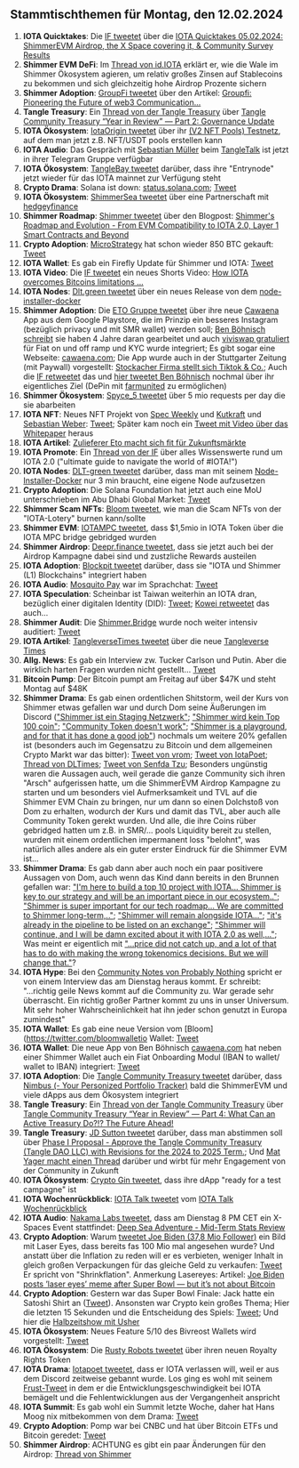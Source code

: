 ## Stammtischthemen für Montag, den 12.02.2024

1. **IOTA Quicktakes**: Die [IF tweetet]() über die [IOTA Quicktakes 05.02.2024: ShimmerEVM Airdrop, the X Space covering it, & Community Survey Results](https://www.youtube.com/watch?v=8ofEFbDiVHc)
2. **Shimmer EVM DeFi**: Im [Thread von id.IOTA](https://x.com/id_iota/status/1754619563331944822?s=20) erklärt er, wie die Wale im Shimmer Ökosystem agieren, um relativ großes Zinsen auf Stablecoins zu bekommen und sich gleichzeitig hohe Airdrop Prozente sichern
3. **Shimmer Adoption**: [GroupFi tweetet](https://x.com/groupfi_ai/status/1754754071213539628?s=20) über den Artikel: [Groupfi: Pioneering the Future of web3 Communication...](https://europeanbusinessmagazine.com/accesswire/groupfi-pioneering-the-future-of-web3-communication-with-its-upcoming-public-alpha-release/)
4. **Tangle Treasury**: Ein [Thread von der Tangle Treasury](https://x.com/TangleTreasury/status/1754670543184269778?s=20) über [Tangle Community Treasury “Year in Review” — Part 2: Governance Update](https://medium.com/@jamesjdsutton/tangle-community-treasury-year-in-review-part-2-governance-update-d0bd987a24c8)
5. **IOTA Ökosystem**: [IotaOrigin tweetet](https://x.com/origin_iota/status/1754774950664151438?s=20) über ihr [(V2 NFT Pools) Testnetz](https://set.snippool.xyz/Collections), auf dem man jetzt z.B. NFT/USDT pools erstellen kann
6. **IOTA Audio**: Das Gespräch mit [Sebastian Müller](https://twitter.com/NaitsabesMue) beim [TangleTalk](https://twitter.com/tangle_talk) ist jetzt in ihrer Telegram Gruppe verfügbar 
7. **IOTA Ökosystem**: [TangleBay tweetet](https://x.com/tanglebay/status/1754822641356058864?s=20) darüber, dass ihre "Entrynode" jetzt wieder für das IOTA mainnet zur Verfügung steht
8. **Crypto Drama**: Solana ist down: [status.solana.com](https://status.solana.com/); [Tweet](https://twitter.com/SolanaStatus/status/1754813351945789491)
9. **IOTA Ökosystem**: [ShimmerSea tweetet](https://x.com/ShimmerSeaDEX/status/1754848610779353479?s=20) über eine Partnerschaft mit [hedgeyfinance](https://twitter.com/hedgeyfinance)
10. **Shimmer Roadmap**: [Shimmer tweetet](https://x.com/shimmernet/status/1754867552746881491?s=20) über den Blogpost: [Shimmer's Roadmap and Evolution - From EVM Compatibility to IOTA 2.0, Layer 1 Smart Contracts and Beyond](https://blog.shimmer.network/shimmers-roadmap-and-evolution/)
11. **Crypto Adoption**: [MicroStrategy](https://twitter.com/MicroStrategy) hat schon wieder 850 BTC gekauft: [Tweet](https://x.com/saylor/status/1754976122607980726?s=20)
12. **IOTA Wallet**: Es gab ein Firefly Update für Shimmer und IOTA: [Tweet](https://x.com/Vrom14286662/status/1754947049890447396?s=20)
13. **IOTA Video**: Die [IF tweetet](https://x.com/iota/status/1754913093589623191?s=20) ein neues Shorts Video: [How IOTA overcomes Bitcoins limitations ...](https://www.youtube.com/shorts/kHHaoFYmKDc)
14. **IOTA Nodes**: [Dlt.green tweetet](https://x.com/dlt_green/status/1754985924029456851?s=20) über ein neues Release von dem [node-installer-docker](https://github.com/dlt-green/node-installer-docker)
15. **Shimmer Adoption**: Die [ETO Gruppe tweetet](https://x.com/EtoGruppe/status/1755125561846874304?s=20) über ihre neue [Cawaena](https://play.google.com/store/search?q=cawaena&c=apps&gl=DE) App aus dem Google Playstore, die im Prinzip ein besseres Instagram (bezüglich privacy und mit SMR wallet) werden soll; [Ben Böhnisch schreibt](https://x.com/BenBoenisch/status/1755144561502904825?s=20) sie haben 4 Jahre daran gearbeitet und auch [viviswap gratuliert](https://x.com/viviswapcom/status/1755148061028839903?s=20) für Fiat on und off ramp und KYC wurde integriert; Es gibt sogar eine Webseite: [cawaena.com](https://cawaena.com/#/main/home); Die App wurde auch in der Stuttgarter Zeitung (mit Paywall) vorgestellt: [Stockacher Firma stellt sich Tiktok & Co.](https://www.stuttgarter-zeitung.de/inhalt.neue-app-entwickelt-stockacher-firma-stellt-sich-tiktok-co.19eed20c-d94b-407e-b060-445c06235be2.html); Auch die [IF retweetet](https://x.com/iota/status/1755514007740400000?s=20) das und [hier tweetet Ben Böhnisch](https://x.com/BenBoenisch/status/1755517436143522148?s=20) nochmal über ihr eigentliches Ziel (DePin mit [farmunited](https://twitter.com/FarmUnited) zu ermöglichen)
16. **Shimmer Ökosystem**: [Spyce_5 tweetet](https://x.com/SPYCE_5/status/1755172635464413309?s=20) über 5 mio requests per day die sie abarbeiten
17. **IOTA NFT**: Neues NFT Projekt von [Spec Weekly](https://twitter.com/SpecWeekly) und [Kutkraft](https://twitter.com/kutkraft) und [Sebastian Weber](https://twitter.com/Sebasti65365174): [Tweet](https://x.com/SpecWeekly/status/1755186256911421729?s=20); Später kam noch ein [Tweet mit Video über das Whitepaper](https://x.com/TheNewElites_/status/1756579504695496954?s=20) heraus
18. **IOTA Artikel**: [Zulieferer Eto macht sich fit für Zukunftsmärkte](https://www.schwaebische.de/wirtschaft/zulieferer-eto-macht-sich-fit-fuer-zukunftsmaerkte-2250370)
19. **IOTA Promote**: Ein [Thread von der IF](https://x.com/iota/status/1755260133121175954?s=20) über alles Wissenswerte rund um IOTA 2.0 ("ultimate guide to navigate the world of #IOTA!")
20. **IOTA Nodes**: [DLT-green tweetet](https://x.com/dlt_green/status/1755276718636437622?s=20) darüber, dass man mit seinem [Node-Installer-Docker](https://github.com/dlt-green/node-installer-docker) nur 3 min braucht, eine eigene Node aufzusetzen
21. **Crypto Adoption**: Die Solana Foundation hat jetzt auch eine MoU unterschrieben im Abu Dhabi Global Market: [Tweet](https://x.com/ADGlobalMarket/status/1755560414186754173?s=20)
22. **Shimmer Scam NFTs**: [Bloom tweetet](https://x.com/bloomwalletio/status/1755566233666064479?s=20), wie man die Scam NFTs von der "IOTA-Lotery" burnen kann/sollte
23. **Shimmer EVM**: [IOTAMPC tweetet](https://x.com/iotampc/status/1755546510111252798?s=20), dass $1,5mio in IOTA Token über die IOTA MPC bridge gebridged wurden
24. **Shimmer Airdrop**: [Deepr.finance tweetet](https://x.com/DeeprFinance/status/1755587282373943708?s=20), dass sie jetzt auch bei der Airdrop Kampagne dabei sind und zustzliche Rewards austeilen
25. **IOTA Adoption**: [Blockpit tweetet](https://x.com/blockpit_io/status/1755643485334487185?s=20) darüber, dass sie "IOTA und Shimmer (L1) Blockchains" integriert haben
26. **IOTA Audio**: [Mosquito Pay](https://twitter.com/MosquitoPay) war im [](https://twitter.com/tangle_talk) Sprachchat: [Tweet](https://x.com/tangle_talk/status/1755649215395451286?s=20)
27. **IOTA Speculation**: Scheinbar ist Taiwan weiterhin an IOTA dran, bezüglich einer digitalen Identity (DID): [Tweet](https://x.com/iotaBolt/status/1756015693567328416?s=20); [Kowei retweetet](https://x.com/kowei1995/status/1756163101005922563?s=20) das auch...
28. **Shimmer Audit**: Die [Shimmer.Bridge](https://shimmerbridge.org/bridge) wurde noch weiter intensiv auditiert: [Tweet](https://x.com/shimmerbridge/status/1755603174063493247?s=20)
29. **IOTA Artikel**: [TangleverseTimes tweetet](https://x.com/TangleverseWeb/status/1755615542445273457?s=20) über die neue [Tangleverse Times](https://times.tangleverse.io/shimmerbridge/)
30. **Allg. News**: Es gab ein Interview zw. Tucker Carlson und Putin. Aber die wirklich harten Fragen wurden nicht gestellt... [Tweet](https://x.com/TuckerCarlson/status/1755734526678925682?s=20)
31. **Bitcoin Pump**: Der Bitcoin pumpt am Freitag auf über $47K und steht Montag auf $48K
32. **Shimmer Drama**: Es gab einen ordentlichen Shitstorm, weil der Kurs von Shimmer etwas gefallen war und durch Dom seine Äußerungen im Discord (["Shimmer ist ein Staging Netzwerk"](https://discord.com/channels/397872799483428865/738665041217323068/1205519725921046548); ["Shimmer wird kein Top 100 coin"](https://discord.com/channels/397872799483428865/738665041217323068/1205520026082353203); ["Community Token doesn't work"](https://discord.com/channels/397872799483428865/738665041217323068/1205520494099693568); ["Shimmer is a playground, and for that it has done a good job"](https://discord.com/channels/397872799483428865/738665041217323068/1205520778335100958)) nochmals um weitere 20% gefallen ist (besonders auch im Gegensatzu zu Bitcoin und dem allgemeinen Crypto Markt war das bitter): [Tweet von vrom](https://x.com/Vrom14286662/status/1756036971267297552?s=20); [Tweet von IotaPoet](https://x.com/IotaPoet/status/1756655298364739805?s=20); [Thread von DLTimes](https://x.com/TheDLTimes/status/1756663518034583639?s=20); [Tweet von Senfda Tzu](https://x.com/SenfdaTzu/status/1756646997753258292?s=20); Besonders ungünstig waren die Aussagen auch, weil gerade die ganze Community sich ihren "Arsch" aufgerissen hatte, um die ShimmerEVM Airdrop Kampagne zu starten und um besonders viel Aufmerksamkeit und TVL auf die Shimmer EVM Chain zu bringen, nur um dann so einen Dolchstoß von Dom zu erhalten, wodurch der Kurs und damit das TVL, aber auch alle Community Token gerekt wurden. Und alle, die ihre Coins rüber gebridged hatten um z.B. in SMR/... pools Liquidity bereit zu stellen, wurden mit einem ordentlichen impermanent loss "belohnt", was natürlich alles andere als ein guter erster Eindruck für die Shimmer EVM ist...
33. **Shimmer Drama**: Es gab dann aber auch noch ein paar positivere Aussagen von Dom, auch wenn das Kind dann bereits in den Brunnen gefallen war: ["I'm here to build a top 10 project with IOTA... Shimmer is key to our strategy and will be an important piece in our ecosystem.."](https://discord.com/channels/397872799483428865/738665041217323068/1205527379221418074); ["Shimmer is super important for our tech roadmap...  We are committed to Shimmer long-term,.."](https://discord.com/channels/397872799483428865/738665041217323068/1205526845747888152); ["Shimmer will remain alongside IOTA..."](https://discord.com/channels/397872799483428865/397872799483428867/1205878415169687553); ["it's already in the pipeline to be listed on an exchange"](https://discord.com/channels/397872799483428865/738665041217323068/1205765260611420173); ["Shimmer will continue, and I will be damn excited about it with IOTA 2.0 as well,..."](https://discord.com/channels/397872799483428865/397872799483428867/1205765129988472882); Was meint er eigentlich mit ["...price did not catch up, and a lot of that has to do with making the wrong tokenomics decisions. But we will change that."](https://discord.com/channels/397872799483428865/397872799483428867/1205764063284568085)?
34. **IOTA Hype**: Bei den [Community Notes von Probably Nothing](https://www.youtube.com/@NewsIOTA/community) spricht er von einem Interview das am Dienstag heraus kommt. Er schreibt: "...richtig geile News kommt auf die Community zu. War gerade sehr überrascht. Ein richtig großer Partner kommt zu uns in unser Universum. Mit sehr hoher Wahrscheinlichkeit hat ihn jeder schon genutzt in Europa zumindest"
35. **IOTA Wallet**: Es gab eine neue Version vom [Bloom](https://twitter.com/bloomwalletio Wallet: [Tweet](https://x.com/bloomwalletio/status/1756032608691949749?s=20)
36. **IOTA Wallet**: Die neue App von Ben Böhnisch [cawaena.com](https://cawaena.com/#/main/home) hat neben einer Shimmer Wallet auch ein Fiat Onboarding Modul (IBAN to wallet/ wallet to IBAN) integriert: [Tweet](https://x.com/BenBoenisch/status/1756593807410299062?s=20)
37. **IOTA Adoption**: Die [Tangle Community Treasury tweetet](https://x.com/TangleTreasury/status/1756089721443283021?s=20) darüber, dass [Nimbus (- Your Personized Portfolio Tracker)](https://app.getnimbus.io/) bald die ShimmerEVM und viele dApps aus dem Ökosystem integriert
38. **Tangle Treasury**: Ein [Thread von der Tangle Community Treasury](https://x.com/TangleTreasury/status/1756451987757879687?s=20) über [Tangle Community Treasury “Year in Review” — Part 4: What Can an Active Treasury Do?!? The Future Ahead!](https://medium.com/@jamesjdsutton/tangle-community-treasury-year-in-review-what-can-an-active-treasury-do-the-future-ahead-56b9ee0640bd)
39. **Tangle Treasury**: [JD Sutton tweetet](https://x.com/Deep_Sea_Iotan/status/1756453818722582729?s=20) darüber, dass man abstimmen soll über [Phase I Proposal - Approve the Tangle Community Treasury (Tangle DAO LLC) with Revisions for the 2024 to 2025 Term.](https://govern.iota.org/t/phase-i-proposal-approve-the-tangle-community-treasury-tangle-dao-llc-with-revisions-for-the-2024-to-2025-term/1692); Und [Mat Yager macht einen Thread](https://x.com/Mat_Yarger/status/1757048772121510390?s=20) darüber und wirbt für mehr Engagement von der Community in Zukunft 
40. **IOTA Ökosystem**: [Crypto Gin tweetet](https://x.com/Crypto_Gin21/status/1756755681137307730?s=20), dass ihre dApp "ready for a test campagne" ist
41. **IOTA Wochenrückblick**: [IOTA Talk tweetet](https://x.com/Iota_Talk_/status/1756611167181578407?s=20) vom [IOTA Talk Wochenrückblick](https://www.iota-talk.com/index.php?article/366-wochenr%C3%BCckblick-vom-04-bis-10-februar-2024/)
42. **IOTA Audio**: [Nakama Labs tweetet](https://x.com/Nakama_Labs/status/1756768214711665121?s=20), dass am Dienstag 8 PM CET ein X-Spaces Event stattfindet: [Deep Sea Adventure - Mid-Term Stats Review](https://x.com/Nakama_Labs/status/1756768214711665121?s=20)
43. **Crypto Adoption**: Warum [tweetet Joe Biden (37,8 Mio Follower)](https://x.com/JoeBiden/status/1756888470599967000?s=20) ein Bild mit Laser Eyes, dass bereits fas 100 Mio mal angesehen wurde? Und anstatt über die Inflation zu reden will er es verbieten, weniger Inhalt in gleich großen Verpackungen für das gleiche Geld zu verkaufen: [Tweet](https://x.com/MarioNawfal/status/1756742065008906276?s=20) Er spricht von "Shrinkflation". Anmerkung Lasereyes: Artikel: [Joe Biden posts ’laser eyes’ meme after Super Bowl — but it’s not about Bitcoin](https://cointelegraph.com/news/joe-biden-posts-bitcoin-laser-eyes-meme-after-superbowl)
44. **Crypto Adoption**: Gestern war das Super Bowl Finale: Jack hatte ein Satoshi Shirt an ([Tweet](https://x.com/BanklessHQ/status/1756862952278306823?s=20)). Ansonsten war Crypto kein großes Thema; Hier die letzten 15 Sekunden und die Entscheidung des Spiels: [Tweet](https://x.com/BrennpunktUA/status/1756893051023241590?s=20); Und hier die [Halbzeitshow mit Usher](https://x.com/miguelitopty/status/1756871676392869888?s=20)
45. **IOTA Ökosystem**: Neues Feature 5/10 des Bivreost Wallets wird vorgestellt: [Tweet](https://x.com/bivreost/status/1756996900396392848?s=20)
46. **IOTA Ökosystem**: Die [Rusty Robots tweetet](https://x.com/RustyRobotCC/status/1756988931206250663?s=20) über ihren neuen Royalty Rights Token
47. **IOTA Drama**: [Iotapoet tweetet](https://x.com/IotaPoet/status/1757006103546572808?s=20), dass er IOTA verlassen will, weil er aus dem Discord zeitweise gebannt wurde. Los ging es wohl mit seinem [Frust-Tweet](https://x.com/IotaPoet/status/1756655298364739805?s=20) in dem er die Entwicklungsgeschwindigkeit bei IOTA bemägelt und die Fehlentwicklungen aus der Vergangenheit anspricht
48. **IOTA Summit**: Es gab wohl ein Summit letzte Woche, daher hat Hans Moog nix mitbekommen von dem Drama: [Tweet](https://x.com/hus_qy/status/1757013413870416114?s=20)
49. **Crypto Adoption**: Pomp war bei CNBC und hat über Bitcoin ETFs und Bitcoin geredet: [Tweet](https://x.com/saylor/status/1757041951952548006?s=20)
50. **Shimmer Airdrop**: ACHTUNG es gibt ein paar Änderungen für den Airdrop: [Thread von Shimmer](https://x.com/shimmernet/status/1757041874148155658?s=20)
